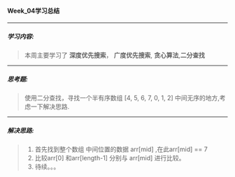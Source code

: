 #### Week_04学习总结

------

##### 学习内容:

> 本周主要学习了  **深度优先搜索**， **广度优先搜索**, **贪心算法**,**二分查找**

------



##### 思考题:

>  使用二分查找，寻找一个半有序数组 [4, 5, 6, 7, 0, 1, 2] 中间无序的地方,考虑一下解决思路.

------

##### 解决思路:

> 1. 首先找到整个数组 中间位置的数据  arr[mid] ,在此arr[mid] == 7
> 2. 比较arr[0] 和arr[length-1] 分别与 arr[mid] 进行比较。
> 3. 待续。。。
>
> 




